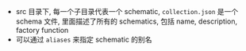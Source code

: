 - src 目录下, 每一个子目录代表一个 schematic, `collection.json` 是一个 schema 文件, 里面描述了所有的 schematics, 包括 name, description, factory function
- 可以通过 `aliases` 来指定 schematic 的别名
